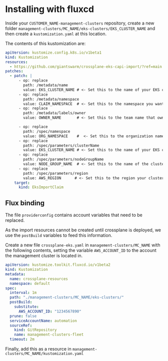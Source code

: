 # Installing with fluxcd

Inside your `CUSTOMER_NAME-management-clusters` repository, create a new
folder `management-clusters/MC_NAME/eks-clusters/EKS_CLUSTER_NAME` and then
create a `kustomization.yaml` at this location.

The contents of this kustomization are:

```yaml
apiVersion: kustomize.config.k8s.io/v1beta1
kind: Kustomization
resources:
  - https://github.com/giantswarm/crossplane-eks-capi-import/?ref=main
patches:
  - patch: |
      - op: replace
        path: /metadata/name
        value: EKS_CLUSTER_NAME # <- Set this to the name of your EKS cluster
      - op: replace
        path: /metadata/namespace
        value: CLAIM_NAMESPACE  # <- Set this to the namespace you want to create the claim in
      - op: replace
        path: /metadata/labels/owner
        value: OWNER_NAME       # <- Set this to the team name that owns the cluster

      - op: replace
        path: /spec/namespace
        value: ORG_NAMESPACE    #  <- Set this to the organization namespace for your EKS cluster
      - op: replace
        path: /spec/parameters/clusterName
        value: EKS_CLUSTER_NAME # <- Set this to the name of your EKS cluster
      - op: replace
        path: /spec/parameters/nodeGroupName
        value: NODE_GROUP_NAME  # <- Set this to the name of the cluster nodegroup
      - op: replace
        path: /spec/parameters/region
        value: AWS_REGION      # <- Set this to the region your cluster is located in
    target:
      kind: EksImportClaim
```

## Flux binding

The file `providerconfig` contains account variables that need to be replaced.

As the import resources cannot be created until crossplane is deployed, we use
the `postBuild` variables to feed this information.

Create a new file `crossplane-eks.yaml` in `management-clusters/MC_NAME` with the
following contents, setting the variable `AWS_ACCOUNT_ID` to the account the
management cluster is located in.

```yaml
apiVersion: kustomize.toolkit.fluxcd.io/v1beta2
kind: Kustomization
metadata:
  name: crossplane-resources
  namespace: default
spec:
  interval: 1m
  path: "./management-clusters/MC_NAME/eks-clusters/"
  postBuild:
    substitute:
      AWS_ACCOUNT_ID: "1234567890"
  prune: false
  serviceAccountName: automation
  sourceRef:
    kind: GitRepository
    name: management-clusters-fleet
  timeout: 2m
```

Finally, add this as a resource in `management-clusters/MC_NAME/kustomization.yaml`
